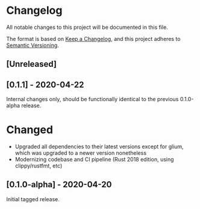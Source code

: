 # Changelog
All notable changes to this project will be documented in this file.

The format is based on [Keep a Changelog](https://keepachangelog.com/en/1.0.0/),
and this project adheres to [Semantic Versioning](https://semver.org/spec/v2.0.0.html).

## [Unreleased]

## [0.1.1] - 2020-04-22
Internal changes only, should be functionally identical to the previous 0.1.0-alpha release.

# Changed
* Upgraded all dependencies to their latest versions except for glium, which was upgraded to a newer version nonetheless
* Modernizing codebase and CI pipeline (Rust 2018 edition, using clippy/rustfmt, etc)

## [0.1.0-alpha] - 2020-04-20
Initial tagged release.
